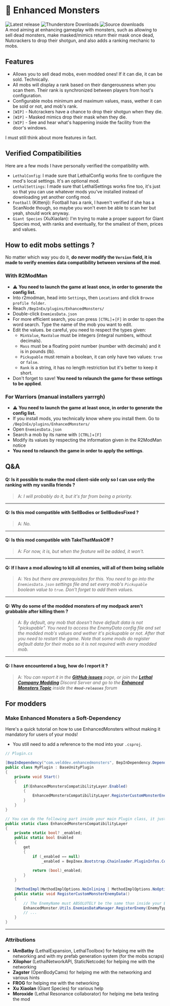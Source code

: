 # :trident: Enhanced Monsters
![Latest release](https://img.shields.io/github/v/release/veld-dev/LootableMonsters) ![Thunderstore Downloads](https://img.shields.io/thunderstore/dt/VELD/Enhanced_Monsters?logo=thunderstore&color=%2323FFB0) ![Source downloads](https://img.shields.io/github/downloads/veld-dev/LootableMonsters/total?logo=github)  
A mod aiming at enhancing gameplay with monsters, such as allowing to sell dead monsters, make masked/mimics return their mask once dead,
Nutcrackers to drop their shotgun, and also adds a ranking mechanic to mobs.

## Features
- Allows you to sell dead mobs, even modded ones! If it can die, it can be sold. Technically.
- All mobs will display a rank based on their dangerousness when you scan them. Their rank is synchronized between players from host's configuration.
- Configurable mobs minimum and maximum values, mass, wether it can be sold or not, and mob's rank.
- `[WIP]` - Nutcrackers have a chance to drop their shotgun when they die.
- `[WIP]` - Masked mimics drop their mask when they die.
- `[WIP]` - See and hear what's happening inside the facility from the door's windows.

I must still think about more features in fact.

## Verified Compatibilities
Here are a few mods I have personally verified the compatibility with.
- `LethalConfig`: I made sure that LethalConfig works fine to configure the mod's local settings. It's an optional mod.
- `LethalSettings`: I made sure that LethalSettings works fine too, it's just so that you can use whatever mods you've installed instead of downloading yet another config mod.
- `Football` (Kittenji): Football has a rank, I haven't verified if she has a ScanNode though, so maybe you won't even be able to scan her but yeah, should work anyway.
- `Giant Species` (XuXiaolan): I'm trying to make a proper support for Giant Species mod, with ranks and eventually, for the smallest of them, prices and values.

## How to edit mobs settings ?
No matter which way you do it, **do never modify the `Version` field, it is made to verify enemies data compatibility between versions of the mod**.
### With R2ModMan
- :warning: **You need to launch the game at least once, in order to generate the config list.**
- Into r2modman, head into `Settings`, then `Locations` and click `Browse profile folder`.
- Reach `/BepInEx/plugins/EnhancedMonsters/`
- Double-click `EnemiesData.json`
- For more efficient search, you can press `[CTRL]`+`[F]` in order to open the word search. Type the name of the mob you want to edit.
- Edit the values. be careful, you need to respect the types given:
  - `MinValue`, `MaxValue` must be integers (integral numbers, without decimals).
  - `Mass` must be a floating point number (number with decimals) and it is in pounds (lb).
  - `Pickupable` must remain a boolean, it can only have two values: `true` or `false`.
  - `Rank` is a string, it has no length restriction but it's better to keep it short.
- Don't forget to save! **You need to relaunch the game for these settings to be applied**.

### For Warriors (manual installers yarrrgh)
- :warning: **You need to launch the game at least once, in order to generate the config list.**
- If you install mods, you technically know where you install them. Go to `/BepInEx/plugins/EnhancedMonsters/`
- Open `EnemiesData.json`
- Search a mob by its name with `[CTRL]`+`[F]`
- Modify its values by respecting the information given in the R2ModMan notice
- **You need to relaunch the game in order to apply the settings**.

## Q&A
#### Q: Is it possible to make the mod client-side only so I can use only the ranking with my vanilla friends ?
> A: *I will probably do it, but it's far from being a priority.*
---
#### Q: Is this mod compatible with **SellBodies** or **SellBodiesFixed** ?
> A: *No.*
---
#### Q: Is this mod compatible with **TakeThatMaskOff** ?
> A: *For now, it is, but when the feature will be added, it won't.*
---
#### Q: If I have a mod allowing to kill all enemies, will all of them being sellable
> A: *Yes but there are prerequisites for this. You need to go into the `EnemiesData.json` settings file and set every mob's `Pickupable` boolean value to `true`. Don't forget to add them values.*
---
#### Q: Why do some of the modded monsters of my modpack aren't grabbable after killing them ?
> A: *By default, any mob that doesn't have default data is not "pickupable". You need to access the EnemyData config file and set the modded mob's values and wether it's pickupable or not. After that you need to restart the game. Note that some mods do register default data for their mobs so it is not required with every modded mob.*
---
#### Q: I have encountered a bug, how do I report it ?
> A: *You can report it in the [**GitHub issues**](https://github.com/VELD-Dev/Enhanced-Monsters/issues) page, or join the [**Lethal Company Modding**](https://discord.gg/4AuKMbYVys) Discord Server and go to the [**Enhanced Monsters Topic**](https://discord.com/channels/1168655651455639582/1212448321017483275) inside the **`#mod-releases`** forum*

## For modders
### Make Enhanced Monsters a Soft-Dependency

Here's a quick tutorial on how to use EnhancedMonsters without making it mandatory for users of your mods!
- You still need to add a reference to the mod into your `.csproj`.

```cs
// Plugin.cs

[BepInDependency("com.velddev.enhancedmonsters", BepInDependency.DependencyFlags.SoftDependency)]
public class MyPlugin : BaseUnityPlugin
{
    private void Start()
    {
        if(EnhancedMonstersCompatibilityLayer.Enabled)
        {
            EnhancedMonstersCompatibilityLayer.RegisterCustomMonsterEnemyData();
        }
    }
}
```
```cs
// You can do the following part inside your main Plugin class, it just needs a container class.
public static class EnhancedMonstersCompatibilityLayer
{
    private static bool? _enabled;
    public static bool Enabled
    {
        get
        {
            if (_enabled == null)
                _enabled = BepInex.Bootstrap.Chainloader.PluginInfos.ContainsKey("com.velddev.enhancedmonsters");
            
            return (bool)_enabled;
        }
    }

    [MethodImpl(MethodImplOptions.NoInlining | MethodImplOptions.NoOptimization)]
    public static void RegisterCustomMonsterEnemyData()
    {
        // The EnemyName must ABSOLUTELY be the same than inside your EnemyType scriptable object!
        EnhancedMonster.Utils.EnemiesDataManager.RegisterEnemy(EnemyType.enemyName, /*is enemy sellable ?*/ true, /*min value:*/ 150, /*max value:*/ 200, /*mass:*/ 14, /*rank:*/ "S+");
        // ...
    }
}
```

---

### Attributions
- **IAmBatby** (LethalExpansion, LethalToolbox) for helping me with the networking and with my prefab generation system (for the mobs scraps)
- **Xilophor** (LethalNetworkAPI, StaticNetcode) for helping me with the networking
- **Zagster** (OpenBodyCams) for helping me with the networking and various hints
- **FROG** for helping me with the networking
- **Xu Xiaolan** (Giant Species) for various help
- **Moroxide** (Lethal Resonance collaborator) for helping me beta testing the mod